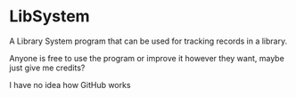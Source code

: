 # LibSystem
A Library System program that can be used for tracking records in a library.

Anyone is free to use the program or improve it however they want, maybe just give me credits?

I have no idea how GitHub works

